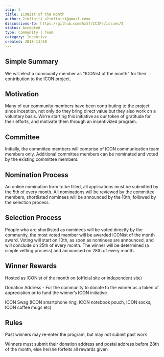 ```yaml
---
icip: 5
title: ICONist of the month
author: 2infiniti <2infiniti@gmail.com>
discussions-to: https://github.com/hx57/ICIPs/issues/5
status: Accepted
type: Community | Team
category: Incentive
created: 2018-11/20
---
```


## Simple Summary
We will elect a community member as "ICONist of the month" for their contribution to the ICON project.

## Motivation
Many of our community members have been contributing to the project since inception, not only do they bring direct value but they also work on a voluntary basis. We're starting this initiative as our token of gratitude for their efforts, and motivate them through an incentivized program.

## Committee
Initially, the committee members will comprise of ICON communication team members only. Additional committee members can be nominated and voted by the existing committee members. 

## Nomination Process
An online nomination form to be filled, all applications must be submitted by the 5th of every month. All nominations will be reviewed by the committee members, shortlisted nominees will be announced by the 10th, followed by the selection process.


## Selection Process
People who are shortlisted as nominees will be voted directly by the community, the most voted member will be awarded ICONist of the month award.
Voting will start on 10th, as soon as nominees are announced, and will conclude on 25th of every month. The winner will be determined (a simple vetting process) and announced on 28th of every month. 


## Winner Rewards
Hosted as ICONist of the month on (official site or independent site)

Donation Address - For the community to donate to the winner as a token of appreciation or to fund the winner’s ICON initiative

ICON Swag (ICON smartphone ring, ICON notebook pouch, ICON socks, ICON coffee mugs etc)

## Rules
Past winners may re-enter the program, but may not submit past work

Winners must submit their donation address and postal address before 28th of the month, else he/she forfeits all rewards given

